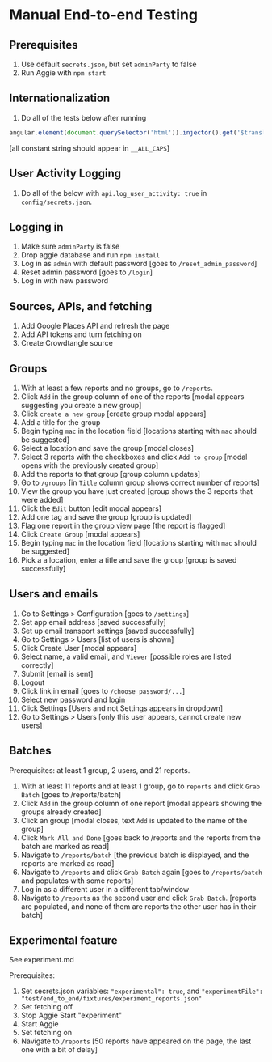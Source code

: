Manual End-to-end Testing
=========================

Prerequisites
-------------

1. Use default `secrets.json`, but set `adminParty` to false
2. Run Aggie with `npm start`

Internationalization
--------------------

1. Do all of the tests below after running

```js
angular.element(document.querySelector('html')).injector().get('$translate').use('debug').then((x) => { console.log(x)})
```

[all constant string should appear in `__ALL_CAPS`]

User Activity Logging
---------------------

1. Do all of the below with `api.log_user_activity: true` in `config/secrets.json`.

Logging in
----------

1. Make sure `adminParty` is false
2. Drop aggie database and run `npm install`
3. Log in as `admin` with default password [goes to `/reset_admin_password`]
4. Reset admin password [goes to `/login`]
5. Log in with new password

Sources, APIs, and fetching
--------------------

1. Add Google Places API and refresh the page
2. Add API tokens and turn fetching on
3. Create Crowdtangle source



Groups
---------

1. With at least a few reports and no groups, go to `/reports`.
2. Click `Add` in the group column of one of the reports [modal appears
suggesting you create a new group]
3. Click `create a new group` [create group modal appears]
4. Add a title for the group
5. Begin typing `mac` in the location field [locations starting with `mac`
should be suggested]
6. Select a location and save the group [modal closes]
7. Select 3 reports with the checkboxes and click `Add to group` [modal opens
with the previously created group]
8. Add the reports to that group [group column updates]
9. Go to `/groups` [in `Title` column group shows correct number of
reports]
10. View the group you have just created [group shows the 3 reports that were added]
11. Click the `Edit` button [edit modal appears]
12. Add one tag and save the group [group is updated]
13. Flag one report in the group view page [the report is flagged]
14. Click `Create Group` [modal appears]
15. Begin typing `mac` in the location field [locations starting with `mac`
should be suggested]
16. Pick a a location, enter a title and save the group [group is saved successfully]


Users and emails
----------------

1. Go to Settings > Configuration [goes to `/settings`]
2. Set app email address [saved successfully]
3. Set up email transport settings [saved successfully]
4. Go to Settings > Users [list of users is shown]
5. Click Create User [modal appears]
6. Select name, a valid email, and `Viewer` [possible roles are listed correctly]
7. Submit [email is sent]
8. Logout
9. Click link in email [goes to `/choose_password/...`]
10. Select new password and login
11. Click Settings [Users and not Settings appears in dropdown]
12. Go to Settings > Users [only this user appears, cannot create new users]

Batches
-------

Prerequisites: at least 1 group, 2 users, and 21 reports.
1. With at least 11 reports and at least 1 group, go to `reports` and click
`Grab Batch` [goes to /reports/batch]
2. Click `Add` in the group column of one report [modal appears showing
the groups already created]
3. Click an group [modal closes, text `Add` is updated to the name of the
group]
4. Click `Mark All and Done` [goes back to /reports and the reports from the
batch are marked as read]
5. Navigate to `/reports/batch` [the previous batch is displayed, and the
reports are marked as read]
6. Navigate to `/reports` and click `Grab Batch` again [goes to `/reports/batch`
and populates with some reports]
7. Log in as a different user in a different tab/window
8. Navigate to `/reports` as the second user and click `Grab Batch`. [reports
are populated, and none of them are reports the other user has in their batch]

Experimental feature
------------
See experiment.md

Prerequisites:
1. Set secrets.json variables: `"experimental": true`, and `"experimentFile": "test/end_to_end/fixtures/experiment_reports.json"`
2. Set fetching off
3. Stop Aggie
Start "experiment"
1. Start Aggie
1. Set fetching on
1. Navigate to `/reports` [50 reports have appeared on the page, the last one with a
bit of delay]
